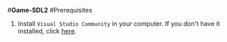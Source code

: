 #**Game-SDL2**
#Prerequisites
1. Install `Visual Studio Community` in your computer. If you don't have it installed, click [here](https://visualstudio.microsoft.com/vs/community/).
